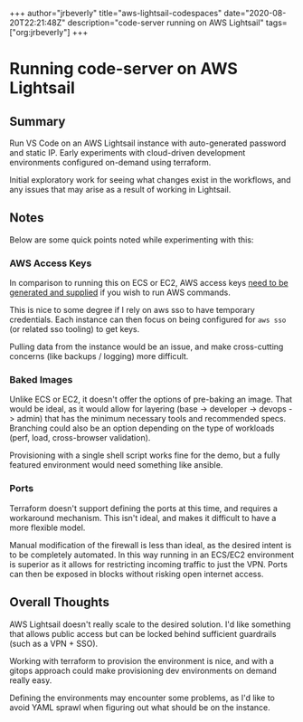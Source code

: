 +++
author="jrbeverly"
title="aws-lightsail-codespaces"
date="2020-08-20T22:21:48Z"
description="code-server running on AWS Lightsail"
tags=["org:jrbeverly"]
+++

# Running code-server on AWS Lightsail

## Summary

Run VS Code on an AWS Lightsail instance with auto-generated password and static IP. Early experiments with cloud-driven development environments configured on-demand using terraform.

Initial exploratory work for seeing what changes exist in the workflows, and any issues that may arise as a result of working in Lightsail.

## Notes

Below are some quick points noted while experimenting with this:

### AWS Access Keys

In comparison to running this on ECS or EC2, AWS access keys [need to be generated and supplied](https://lightsail.aws.amazon.com/ls/docs/en_us/articles/lightsail-how-to-set-up-access-keys-to-use-sdk-api-cli) if you wish to run AWS commands.

This is nice to some degree if I rely on aws sso to have temporary credentials. Each instance can then focus on being configured for `aws sso` (or related sso tooling) to get keys.

Pulling data from the instance would be an issue, and make cross-cutting concerns (like backups / logging) more difficult.

### Baked Images

Unlike ECS or EC2, it doesn't offer the options of pre-baking an image. That would be ideal, as it would allow for layering (base -> developer -> devops -> admin) that has the minimum necessary tools and recommended specs. Branching could also be an option depending on the type of workloads (perf, load, cross-browser validation).

Provisioning with a single shell script works fine for the demo, but a fully featured environment would need something like ansible.

### Ports

Terraform doesn't support defining the ports at this time, and requires a workaround mechanism. This isn't ideal, and makes it difficult to have a more flexible model.

Manual modification of the firewall is less than ideal, as the desired intent is to be completely automated. In this way running in an ECS/EC2 environment is superior as it allows for restricting incoming traffic to just the VPN. Ports can then be exposed in blocks without risking open internet access.

## Overall Thoughts

AWS Lightsail doesn't really scale to the desired solution. I'd like something that allows public access but can be locked behind sufficient guardrails (such as a VPN + SSO).

Working with terraform to provision the environment is nice, and with a gitops approach could make provisioning dev environments on demand really easy.

Defining the environments may encounter some problems, as I'd like to avoid YAML sprawl when figuring out what should be on the instance.
